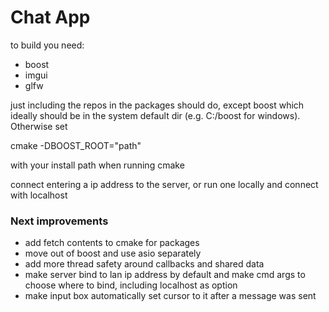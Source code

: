 

<h1>Chat App</h1>

to build you need:

- boost 
- imgui 
- glfw

just including the repos in the packages should do, except boost which ideally should be in the system default dir (e.g. C:/boost for windows). Otherwise set <p>cmake -DBOOST_ROOT="path"</p> with your install path when running cmake

connect entering a ip address to the server, or run one locally and connect with localhost
  
<h3>Next improvements</h3>

- add fetch contents to cmake for packages
- move out of boost and use asio separately
- add more thread safety around callbacks and shared data
- make server bind to lan ip address by default and make cmd args to choose where to bind, including localhost as option
- make input box automatically set cursor to it after a message was sent
